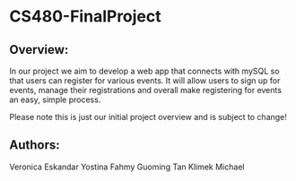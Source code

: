 # CS480-FinalProject
## Overview:
In our project we aim to develop a web app that connects with mySQL so that users can register for various events.  It will allow users to sign up for events, manage their registrations and overall make registering for events an easy, simple process.

Please note this is just our initial project overview and is subject to change!
## Authors:
Veronica Eskandar 
Yostina Fahmy
Guoming Tan
Klimek Michael 
